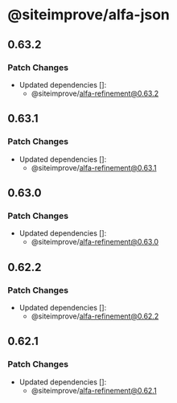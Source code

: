 # @siteimprove/alfa-json

## 0.63.2

### Patch Changes

- Updated dependencies []:
  - @siteimprove/alfa-refinement@0.63.2

## 0.63.1

### Patch Changes

- Updated dependencies []:
  - @siteimprove/alfa-refinement@0.63.1

## 0.63.0

### Patch Changes

- Updated dependencies []:
  - @siteimprove/alfa-refinement@0.63.0

## 0.62.2

### Patch Changes

- Updated dependencies []:
  - @siteimprove/alfa-refinement@0.62.2

## 0.62.1

### Patch Changes

- Updated dependencies []:
  - @siteimprove/alfa-refinement@0.62.1
